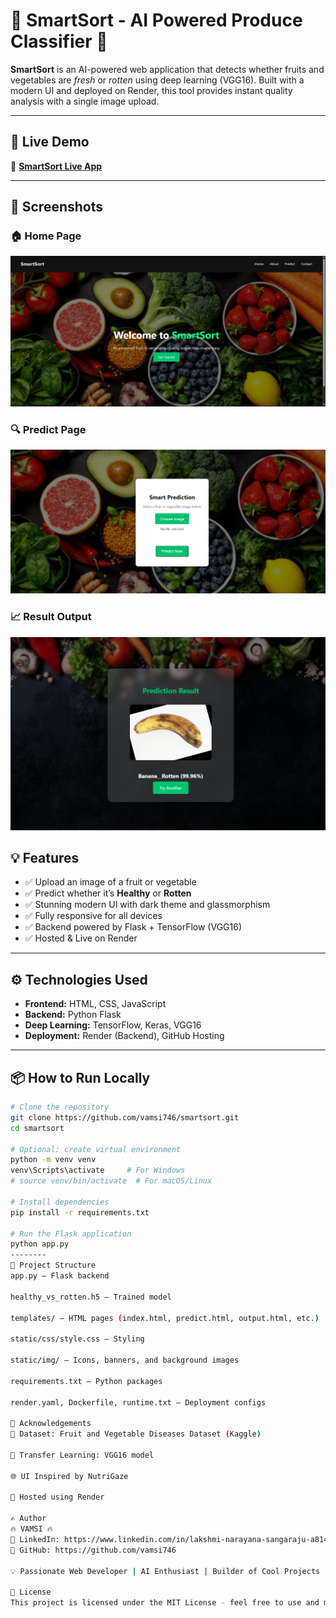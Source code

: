 # 🥦 SmartSort - AI Powered Produce Classifier 🍎

**SmartSort** is an AI-powered web application that detects whether fruits and vegetables are *fresh* or *rotten* using deep learning (VGG16). Built with a modern UI and deployed on Render, this tool provides instant quality analysis with a single image upload.

---

## 🚀 Live Demo

🔗 **[SmartSort Live App](https://smartsort-backend.onrender.com)**

---

## 📸 Screenshots

### 🏠 Home Page  
![Home](https://raw.githubusercontent.com/vamsi746/smartsort/main/static/img/home.png.PNG)

### 🔍 Predict Page  
![Predict](https://raw.githubusercontent.com/vamsi746/smartsort/main/static/img/predict.png.PNG)

### 📈 Result Output  
![Result](https://raw.githubusercontent.com/vamsi746/smartsort/main/static/img/result.png.PNG)


## 💡 Features

- ✅ Upload an image of a fruit or vegetable  
- ✅ Predict whether it’s **Healthy** or **Rotten**  
- ✅ Stunning modern UI with dark theme and glassmorphism  
- ✅ Fully responsive for all devices  
- ✅ Backend powered by Flask + TensorFlow (VGG16)  
- ✅ Hosted & Live on Render

---

## ⚙️ Technologies Used

- **Frontend:** HTML, CSS, JavaScript  
- **Backend:** Python Flask  
- **Deep Learning:** TensorFlow, Keras, VGG16  
- **Deployment:** Render (Backend), GitHub Hosting  

---

## 📦 How to Run Locally

```bash
# Clone the repository
git clone https://github.com/vamsi746/smartsort.git
cd smartsort

# Optional: create virtual environment
python -m venv venv
venv\Scripts\activate     # For Windows
# source venv/bin/activate  # For macOS/Linux

# Install dependencies
pip install -r requirements.txt

# Run the Flask application
python app.py
--------
📁 Project Structure
app.py — Flask backend

healthy_vs_rotten.h5 — Trained model

templates/ — HTML pages (index.html, predict.html, output.html, etc.)

static/css/style.css — Styling

static/img/ — Icons, banners, and background images

requirements.txt — Python packages

render.yaml, Dockerfile, runtime.txt — Deployment configs

🙌 Acknowledgements
🍏 Dataset: Fruit and Vegetable Diseases Dataset (Kaggle)

🧠 Transfer Learning: VGG16 model

🌐 UI Inspired by NutriGaze

🚀 Hosted using Render

✍️ Author
🔥 VAMSI 🔥
💼 LinkedIn: https://www.linkedin.com/in/lakshmi-narayana-sangaraju-a814472b6/
🐙 GitHub: https://github.com/vamsi746

💡 Passionate Web Developer | AI Enthusiast | Builder of Cool Projects

📄 License
This project is licensed under the MIT License - feel free to use and modify!

